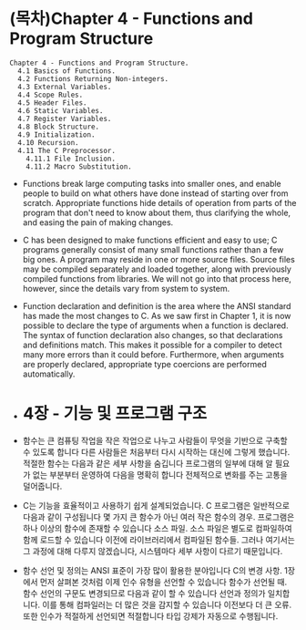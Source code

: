 # (목차)Chapter 4 - Functions and Program Structure

```
Chapter 4 - Functions and Program Structure.
  4.1 Basics of Functions.
  4.2 Functions Returning Non-integers.
  4.3 External Variables.
  4.4 Scope Rules.
  4.5 Header Files.
  4.6 Static Variables.
  4.7 Register Variables.
  4.8 Block Structure.
  4.9 Initialization.
  4.10 Recursion.
  4.11 The C Preprocessor.
    4.11.1 File Inclusion.
    4.11.2 Macro Substitution.
```
- Functions break large computing tasks into smaller ones, and enable people to build on what
others have done instead of starting over from scratch. Appropriate functions hide details of
operation from parts of the program that don't need to know about them, thus clarifying the
whole, and easing the pain of making changes.
- C has been designed to make functions efficient and easy to use; C programs generally consist
of many small functions rather than a few big ones. A program may reside in one or more
source files. Source files may be compiled separately and loaded together, along with
previously compiled functions from libraries. We will not go into that process here, however,
since the details vary from system to system.
- Function declaration and definition is the area where the ANSI standard has made the most
changes to C. As we saw first in Chapter 1, it is now possible to declare the type of arguments
when a function is declared. The syntax of function declaration also changes, so that
declarations and definitions match. This makes it possible for a compiler to detect many more
errors than it could before. Furthermore, when arguments are properly declared, appropriate
type coercions are performed automatically.

- # 4장 - 기능 및 프로그램 구조
- 함수는 큰 컴퓨팅 작업을 작은 작업으로 나누고 사람들이 무엇을 기반으로 구축할 수 있도록 합니다
다른 사람들은 처음부터 다시 시작하는 대신에 그렇게 했습니다. 적절한 함수는 다음과 같은 세부 사항을 숨깁니다
프로그램의 일부에 대해 알 필요가 없는 부분부터 운영하여 다음을 명확히 합니다
전체적으로 변화를 주는 고통을 덜어줍니다.
- C는 기능을 효율적이고 사용하기 쉽게 설계되었습니다. C 프로그램은 일반적으로 다음과 같이 구성됩니다
몇 가지 큰 함수가 아닌 여러 작은 함수의 경우. 프로그램은 하나 이상의 함수에 존재할 수 있습니다
소스 파일. 소스 파일은 별도로 컴파일하여 함께 로드할 수 있습니다
이전에 라이브러리에서 컴파일된 함수들. 그러나 여기서는 그 과정에 대해 다루지 않겠습니다,
시스템마다 세부 사항이 다르기 때문입니다.
- 함수 선언 및 정의는 ANSI 표준이 가장 많이 활용한 분야입니다
C의 변경 사항. 1장에서 먼저 살펴본 것처럼 이제 인수 유형을 선언할 수 있습니다
함수가 선언될 때. 함수 선언의 구문도 변경되므로 다음과 같이 할 수 있습니다
선언과 정의가 일치합니다. 이를 통해 컴파일러는 더 많은 것을 감지할 수 있습니다
이전보다 더 큰 오류. 또한 인수가 적절하게 선언되면 적절합니다
타입 강제가 자동으로 수행됩니다.
